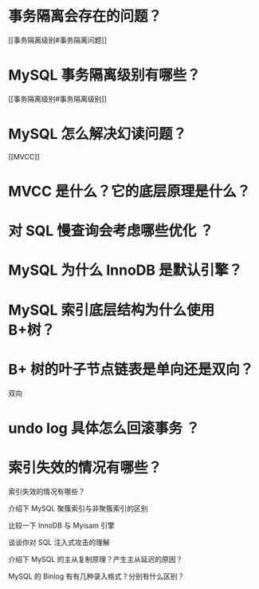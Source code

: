# 事务隔离会存在的问题？
[[事务隔离级别#事务隔离问题]]

# MySQL 事务隔离级别有哪些？
[[事务隔离级别#事务隔离级别]]

# MySQL 怎么解决幻读问题？
[[MVCC]]

# MVCC 是什么？它的底层原理是什么？


# 对 SQL 慢查询会考虑哪些优化 ？

# MySQL 为什么 InnoDB 是默认引擎？

# MySQL 索引底层结构为什么使用 B+树？

# B+ 树的叶子节点链表是单向还是双向？
双向

# undo log 具体怎么回滚事务 ？

# 索引失效的情况有哪些？

索引失效的情况有哪些？

介绍下 MySQL 聚簇索引与非聚簇索引的区别

比较一下 InnoDB 与 Myisam 引擎

谈谈你对 SQL 注入式攻击的理解

介绍下 MySQL 的主从复制原理？产生主从延迟的原因？

MySQL 的 Binlog 有有几种录入格式？分别有什么区别？












